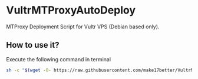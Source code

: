 # VultrMTProxyAutoDeploy
MTProxy Deployment Script for Vultr VPS (Debian based only).
## How to use it?
Execute the following command in terminal
```bash
sh -c "$(wget -O- https://raw.githubusercontent.com/make17better/VultrMTProxyAutoDeploy/master/setup.sh)"
```
